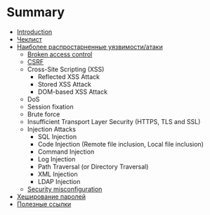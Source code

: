 # Summary

* [Introduction](README.md)
* [Чеклист](cheklist.md)
* [Наиболее распростарненные уязвимости/атаки](vulnerability-types.md)
   * [Broken access control](broken_access_control.md)
   * [CSRF](csrf.md)
   * Cross-Site Scripting (XSS)
       * Reflected XSS Attack
       * Stored XSS Attack
       * DOM-based XSS Attack
   * DoS
   * Session fixation
   * Brute force
   * Insufficient Transport Layer Security (HTTPS, TLS and SSL)
   * Injection Attacks
       * SQL Injection
       * Code Injection (Remote file inclusion, Local file inclusion)
       * Command Injection
       * Log Injection
       * Path Traversal (or Directory Traversal)
       * XML Injection
       * LDAP Injection
   * [Security misconfiguration](security_misconfiguration.md)
* [Хеширование паролей](passwords-hashing.md)
* [Полезные ссылки](links.md)

